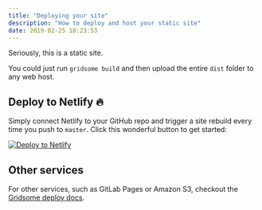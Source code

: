 ```yaml
---
title: "Deploying your site"
description: "How to deploy and host your static site"
date: 2019-02-25 18:23:53
---
```


Seriously, this is a static site.

You could just run `gridsome build` and then upload the entire `dist` folder to any web host.

## Deploy to Netlify 🔥

Simply connect Netlify to your GitHub repo and trigger a site rebuild every time you push to `master`.
Click this wonderful button to get started:

[![Deploy to Netlify](https://www.netlify.com/img/deploy/button.svg)](https://app.netlify.com/start/deploy?repository=https://github.com/cossssmin/gridsome-starter-briefly)

## Other services

For other services, such as GitLab Pages or Amazon S3, checkout the [Gridsome deploy docs](https://gridsome.org/docs/deploy-to-amazon-s3).

